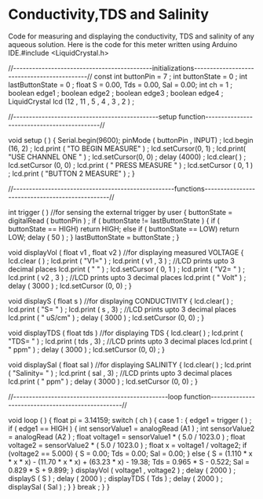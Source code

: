 # Conductivity,TDS and Salinity
Code for measuring and displaying the conductivity, TDS and salinity of any aqueous solution.
Here is the code for this meter written using Arduino IDE.#include <LiquidCrystal.h>

//--------------------------------------------initializations--------------------------------------------//
const int buttonPin = 7 ;
int buttonState = 0 ;
int lastButtonState = 0 ;
float S = 0.00, Tds = 0.00, Sal = 0.00;
int ch = 1 ;
boolean edge1 ;
boolean edge2 ;
boolean edge3 ;
boolean edge4 ;
LiquidCrystal lcd (12 , 11 , 5 , 4 , 3 , 2 ) ;

//----------------------------------------------setup function--------------------------------------------//

void setup ( )
{
  Serial.begin(9600);
  pinMode ( buttonPin , INPUT) ;
  lcd.begin (16, 2) ;
  lcd.print ( "TO BEGIN MEASURE" ) ;
  lcd.setCursor(0, 1) ;
  lcd.print( "USE CHANNEL ONE  " ) ;
  lcd.setCursor(0, 0) ;
  delay (4000) ;
  lcd.clear( ) ;
  lcd.setCursor (0, 0) ;
  lcd.print ( "  PRESS MEASURE   " ) ;
  lcd.setCursor ( 0, 1 ) ;
  lcd.print ( "BUTTON 2 MEASURE" ) ;
}

//---------------------------------------------------functions------------------------------------------------//

int trigger ( )                               //for sensing the external trigger by user
{
  buttonState = digitalRead ( buttonPin ) ;
  if ( buttonState != lastButtonState )
  {
    if ( buttonState == HIGH)
      return HIGH;
    else if ( buttonState == LOW)
      return LOW;
    delay ( 50 ) ;
  }
  lastButtonState = buttonState ;
}

void displayVol ( float v1 , float v2 )        //for displaying measured VOLTAGE
{
  lcd.clear ( ) ;
  lcd.print ( "V1=" ) ;
  lcd.print ( v1 , 3 ) ;    //LCD prints upto 3 decimal places
  lcd.print ( " " ) ;
  lcd.setCursor ( 0, 1 ) ;
  lcd.print ( "V2= " ) ;
  lcd.print ( v2 , 3 ) ;    //LCD prints upto 3 decimal places
  lcd.print ( " Volt" ) ;
  delay ( 3000 ) ;
  lcd.setCursor (0, 0) ;
}

void displayS ( float s )                   //for displaying CONDUCTIVITY
{
  lcd.clear( ) ;
  lcd.print ( "S= " ) ;
  lcd.print ( s , 3) ;      //LCD prints upto 3 decimal places
  lcd.print ( " uS/cm" ) ;
  delay ( 3000 ) ;
  lcd.setCursor (0, 0) ;
}

void displayTDS ( float tds )               //for displaying TDS
{
  lcd.clear( ) ;
  lcd.print ( "TDS= " ) ;
  lcd.print ( tds , 3) ;    //LCD prints upto 3 decimal places
  lcd.print ( " ppm" ) ;
  delay ( 3000 ) ;
  lcd.setCursor (0, 0) ;
}

void displaySal ( float sal )                //for displaying SALINITY
{
  lcd.clear( ) ;
  lcd.print ( "Salinity= " ) ;
  lcd.print ( sal , 3) ;    //LCD prints upto 3 decimal places
  lcd.print ( " ppm" ) ;
  delay ( 3000 ) ;
  lcd.setCursor (0, 0) ;
}

//-------------------------------------------------loop function--------------------------------------------------//

void loop ( )
{
  float pi = 3.14159;
  switch ( ch )
  {
    case 1 :
      {
        edge1 = trigger ( ) ;
        if ( edge1 == HIGH )
        {
          int sensorValue1 = analogRead (A1 ) ;
          int sensorValue2 = analogRead (A2 ) ;
          float voltage1 = sensorValue1 * ( 5.0 / 1023.0 ) ;
          float voltage2 = sensorValue2 * ( 5.0 / 1023.0 ) ;
          float x = voltage1 / voltage2;
          if (voltage2 == 5.000)
          {
            S = 0.00;
            Tds = 0.00;
            Sal = 0.00;
          }
          else
          {
            S = (1.110 * x * x * x) - (11.70 * x * x) + (63.23 * x) - 19.38;
            Tds = 0.965 * S - 0.522;
            Sal = 0.829 * S + 9.899;
          }
          displayVol ( voltage1 , voltage2 ) ;
          delay ( 2000 ) ;
          displayS ( S ) ;
          delay ( 2000 ) ;
          displayTDS ( Tds ) ;
          delay ( 2000 ) ;
          displaySal ( Sal ) ;
        }
      }
      break ;
  }
}
